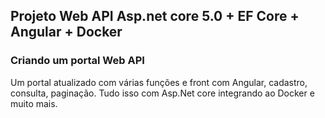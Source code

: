 ## Projeto Web API Asp.net core 5.0 + EF Core + Angular + Docker 

### Criando um portal Web API

Um portal atualizado com várias funções e front com Angular, cadastro, consulta, paginação. Tudo isso com Asp.Net core integrando ao Docker e muito mais.
